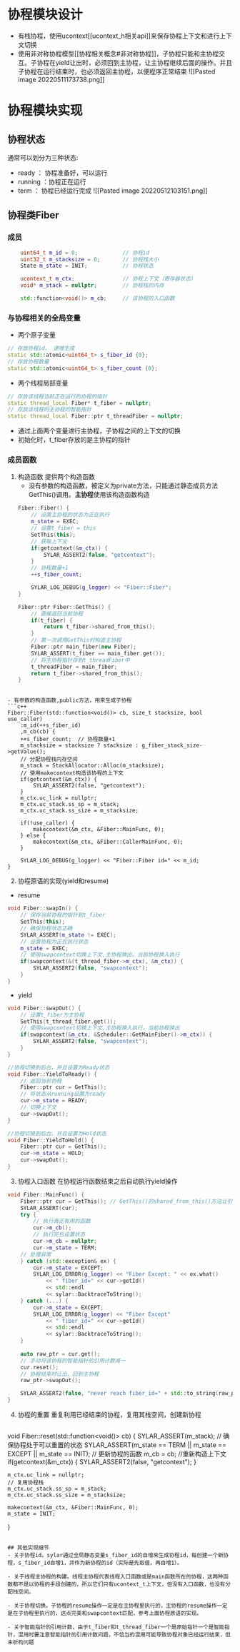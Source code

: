 # 协程模块设计
- 有栈协程，使用ucontext[[ucontext_h相关api]]来保存协程上下文和进行上下文切换
- 使用非对称协程模型[[协程相关概念#非对称协程]]，子协程只能和主协程交互。子协程在yield让出时，必须回到主协程，让主协程继续后面的操作。并且子协程在运行结束时，也必须返回主协程，以便程序正常结束
![[Pasted image 20220511173738.png]]

# 协程模块实现
## 协程状态
通常可以划分为三种状态:
- ready ： 协程准备好，可以运行
- running ：协程正在运行
- term ： 协程已经运行完成
![[Pasted image 20220512103151.png]]
## 协程类Fiber
### 成员
```c++
	uint64_t m_id = 0;              // 协程id
    uint32_t m_stacksize = 0;       // 协程栈大小
    State m_state = INIT;           // 协程状态

    ucontext_t m_ctx;               // 协程上下文（寄存器状态）
    void* m_stack = nullptr;        // 协程栈的内存

    std::function<void()> m_cb;     // 该协程的入口函数
```

### 与协程相关的全局变量
- 两个原子变量
```c++
// 存放协程id， 递增生成
static std::atomic<uint64_t> s_fiber_id {0};
// 存放协程数量
static std::atomic<uint64_t> s_fiber_count {0};
```
- 两个线程局部变量
```c++
// 存放该线程当前正在运行的协程的指针
static thread_local Fiber* t_fiber = nullptr;
// 存放该线程的主协程的智能指针
static thread_local Fiber::ptr t_threadFiber = nullptr;
```
- 通过上面两个变量进行主协程，子协程之间的上下文的切换
- 初始化时，t_fiber存放的是主协程的指针

### 成员函数
1. 构造函数
	提供两个构造函数
	- 没有参数的构造函数，被定义为private方法，只能通过静态成员方法GetThis()调用。**主协程**使用该构造函数构造
	```c++
	Fiber::Fiber() {
		// 设置主协程的状态为正在执行
	    m_state = EXEC;
	    // 设置t_fiber = this
	    SetThis(this);
		// 获取上下文
	    if(getcontext(&m_ctx)) {
	        SYLAR_ASSERT2(false, "getcontext");
	    }
		// 协程数量+1
	    ++s_fiber_count;
	
	    SYLAR_LOG_DEBUG(g_logger) << "Fiber::Fiber";
	}

	Fiber::ptr Fiber::GetThis() {
		// 直接返回当前协程
	    if(t_fiber) {
	        return t_fiber->shared_from_this();
	    }
	    // 第一次调用GetThis时构造主协程
	    Fiber::ptr main_fiber(new Fiber);
	    SYLAR_ASSERT(t_fiber == main_fiber.get());
	    // 将主协程指针存到t_threadFiber中
	    t_threadFiber = main_fiber;
	    return t_fiber->shared_from_this();
	}

```

- 有参数的构造函数,public方法，用来生成子协程
```c++
Fiber::Fiber(std::function<void()> cb, size_t stacksize, bool use_caller)
    :m_id(++s_fiber_id)
    ,m_cb(cb) {
    ++s_fiber_count;  // 协程数量+1
    m_stacksize = stacksize ? stacksize : g_fiber_stack_size->getValue();
	// 分配协程栈内存空间
    m_stack = StackAllocator::Alloc(m_stacksize);
    // 使用makecontext构造该协程的上下文
    if(getcontext(&m_ctx)) {
        SYLAR_ASSERT2(false, "getcontext");
    }
    m_ctx.uc_link = nullptr;
    m_ctx.uc_stack.ss_sp = m_stack;
    m_ctx.uc_stack.ss_size = m_stacksize;

    if(!use_caller) {
        makecontext(&m_ctx, &Fiber::MainFunc, 0);
    } else {
        makecontext(&m_ctx, &Fiber::CallerMainFunc, 0);
    }

    SYLAR_LOG_DEBUG(g_logger) << "Fiber::Fiber id=" << m_id;
}
```

2. 协程原语的实现(yield和resume)
- resume
```c++
void Fiber::swapIn() {
	// 保存当前协程的指针到t_fiber
    SetThis(this);
    // 确保协程状态正确
    SYLAR_ASSERT(m_state != EXEC);
    // 设置协程为正在执行状态
    m_state = EXEC;
    // 使用swapcontext切换上下文,主协程换出，当前协程换入执行
    if(swapcontext(&(t_thread_fiber->m_ctx), &m_ctx)) {
        SYLAR_ASSERT2(false, "swapcontext");
    }
}
```
- yield
```c++
void Fiber::swapOut() {
	// 设置t_fiber为主协程
    SetThis(t_thread_fiber.get());
    // 使用swapcontext切换上下文,主协程换入执行，当前协程换出
    if(swapcontext(&m_ctx, &Scheduler::GetMainFiber()->m_ctx)) {
        SYLAR_ASSERT2(false, "swapcontext");
    }
}

//协程切换到后台，并且设置为Ready状态
void Fiber::YieldToReady() {
	// 返回当前协程
    Fiber::ptr cur = GetThis();
    // 将状态从running设置为ready
    cur->m_state = READY;
    // 切换上下文
    cur->swapOut();
}

//协程切换到后台，并且设置为Hold状态
void Fiber::YieldToHold() {
    Fiber::ptr cur = GetThis();
    cur->m_state = HOLD;
    cur->swapOut();
}
```

3. 协程入口函数
在协程运行函数结束之后自动执行yield操作
```c++
void Fiber::MainFunc() {
    Fiber::ptr cur = GetThis(); // GetThis()的shared_from_this()方法让引用计数加1
    SYLAR_ASSERT(cur);
    try {
	    // 执行真正有用的函数
        cur->m_cb();
        // 执行完后设置状态
        cur->m_cb = nullptr;
        cur->m_state = TERM;
	// 处理异常
    } catch (std::exception& ex) {
        cur->m_state = EXCEPT;
        SYLAR_LOG_ERROR(g_logger) << "Fiber Except: " << ex.what()
            << " fiber_id=" << cur->getId()
            << std::endl
            << sylar::BacktraceToString();
    } catch (...) {
        cur->m_state = EXCEPT;
        SYLAR_LOG_ERROR(g_logger) << "Fiber Except"
            << " fiber_id=" << cur->getId()
            << std::endl
            << sylar::BacktraceToString();
    }
	
    auto raw_ptr = cur.get();
    // 手动将该协程的智能指针的引用计数减一
    cur.reset();
    // 协程结束时让出，回到主协程
    raw_ptr->swapOut();

    SYLAR_ASSERT2(false, "never reach fiber_id=" + std::to_string(raw_ptr->getId()));
}
```

4. 协程的重置
	重复利用已经结束的协程，复用其栈空间，创建新协程
	```c++
void Fiber::reset(std::function<void()> cb) {
    SYLAR_ASSERT(m_stack);
    // 确保协程处于可以重置的状态
    SYLAR_ASSERT(m_state == TERM
            || m_state == EXCEPT
            || m_state == INIT);
    // 更新协程的函数
    m_cb = cb;
    //重新构造上下文
    if(getcontext(&m_ctx)) {
        SYLAR_ASSERT2(false, "getcontext");
    }

    m_ctx.uc_link = nullptr;
    // 复用协程栈
    m_ctx.uc_stack.ss_sp = m_stack;
    m_ctx.uc_stack.ss_size = m_stacksize;

    makecontext(&m_ctx, &Fiber::MainFunc, 0);
    m_state = INIT;
}
```

## 其他实现细节
- 关于协程id。sylar通过全局静态变量s_fiber_id的自增来生成协程id，每创建一个新协程，s_fiber_id自增1，并作为新协程的id（实际是先取值，再自增1）。

- 关于线程主协程的构建。线程主协程代表线程入口函数或是main函数所在的协程，这两种函数都不是以协程的手段创建的，所以它们只有ucontext_t上下文，但没有入口函数，也没有分配栈空间。

- 关于协程切换。子协程的resume操作一定是在主协程里执行的，主协程的resume操作一定是在子协程里执行的，这点完美和swapcontext匹配，参考上面协程原语的实现。

- 关于智能指针的引用计数，由于t_fiber和t_thread_fiber一个是原始指针一个是智能指针，混用时要注意智能指针的引用计数问题，不恰当的混用可能导致协程对象已经运行结束，但未析构问题